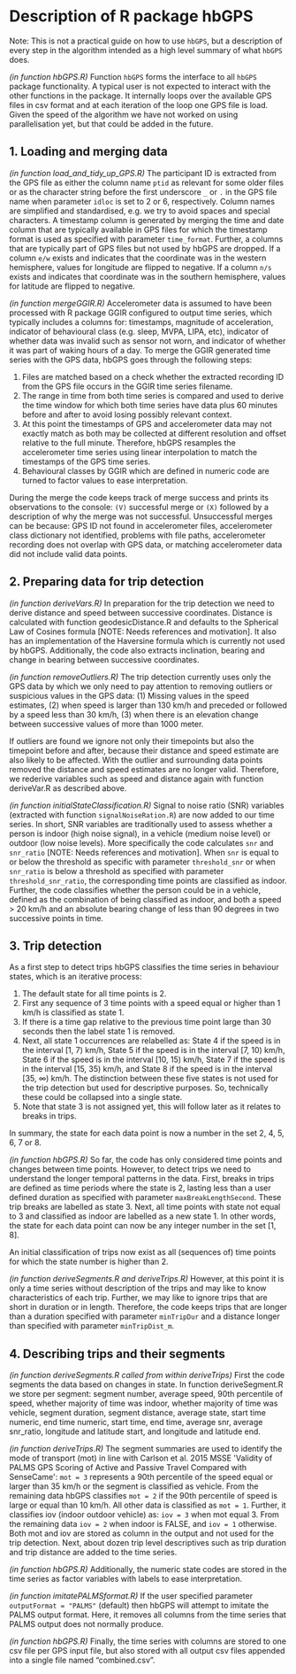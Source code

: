 # Description of R package hbGPS

Note: This is not a practical guide on how to use `hbGPS`, but a description of every step in the algorithm intended as a high level summary of what `hbGPS` does.

_(in function hbGPS.R)_
Function `hbGPS` forms the interface to all `hbGPS` package functionality. A typical user is not expected to interact with the other functions in the package. It internally loops over the available GPS files in csv format and at each iteration of the loop one GPS file is load. Given the speed of the algorithm we have not worked on using parallelisation yet, but that could be added in the future.

## 1. Loading and merging data

_(in function load_and_tidy_up_GPS.R)_
The participant ID is extracted from the GPS file as either the column name `ptid` as relevant for some older files or as the character string before the first underscore `_` or `.` in the GPS file name when parameter `idloc` is set to 2 or 6, respectively. Column names are simplified and standardised, e.g. we try to avoid spaces and special characters. A timestamp column is generated by merging the time and date column that are typically available in GPS files for which the timestamp format is used as specified with parameter `time_format`. Further, a columns that are typically part of GPS files but not used by hbGPS are dropped. If a column `e/w` exists and indicates that the coordinate was in the western hemisphere, values for longitude are flipped to negative. If a column `n/s` exists and indicates that coordinate was in the southern hemisphere, values for latitude are flipped to negative.

_(in function mergeGGIR.R)_
Accelerometer data is assumed to have been processed with R package GGIR configured to output time series, which typically includes a columns for: timestamps, magnitude of acceleration, indicator of behavioural class (e.g. sleep, MVPA, LIPA, etc), indicator of whether data was invalid such as sensor not worn, and indicator of whether it was part of waking hours of a day. To merge the GGIR generated time series with the GPS data, hbGPS goes through the following steps:

1. Files are matched based on a check whether the extracted recording ID from the GPS file occurs in the GGIR time series filename.
2. The range in time from both time series is compared and used to derive the time window for which both time series have data plus 60 minutes before and after to avoid losing possibly relevant context.
3. At this point the timestamps of GPS and accelerometer data may not exactly match as both may be collected at different resolution and offset relative to the full minute. Therefore, hbGPS resamples the accelerometer time series using linear interpolation to match the timestamps of the GPS time series.
4. Behavioural classes by GGIR which are defined in numeric code are turned to factor values to ease interpretation.

During the merge the code keeps track of merge success and prints its observations to the console: `(V)` successful merge or `(X)` followed by a description of why the merge was not successful. Unsuccessful merges can be because: GPS ID not found in accelerometer files, accelerometer class dictionary not identified, problems with file paths, accelerometer recording does not overlap with GPS data, or matching accelerometer data did not include valid data points. 

## 2. Preparing data for trip detection

_(in function deriveVars.R)_
In preparation for the trip detection we need to derive distance and speed between successive coordinates. Distance is calculated with function geodesicDistance.R and defaults to the Spherical Law of Cosines formula [NOTE: Needs references and motivation]. It also has an implementation of the Haversine formula which is currently not used by hbGPS. Additionally, the code also extracts inclination, bearing and change in bearing between successive coordinates.

_(in function removeOutliers.R)_
The trip detection currently uses only the GPS data by which we only need to pay attention to removing outliers or suspicious values in the GPS data: (1) Missing values in the speed estimates, (2) when speed is larger than 130 km/h and preceded or followed by a speed less than 30 km/h, (3) when there is an elevation change between successive values of more than 1000 meter.

If outliers are found we ignore not only their timepoints but also the timepoint before and after, because their distance and speed estimate are also likely to be affected. 
With the outlier and surrounding data points removed the distance and speed estimates are no longer valid. Therefore, we rederive variables such as speed and distance again with function deriveVar.R as described above.

_(in function initialStateClassification.R)_
Signal to noise ratio (SNR) variables (extracted with function `signalNoiseRation.R`) are now added to our time series. In short, SNR variables are traditionally used to assess whether a person is indoor (high noise signal), in a vehicle (medium noise level) or outdoor (low noise levels). More specifically the code calculates `snr` and `snr_ratio` [NOTE: Needs references and motivation]. When `snr` is equal to or below the threshold as specific with parameter `threshold_snr` or when `snr_ratio` is below a threshold as specified with parameter `threshold_snr_ratio`, the corresponding time points are classified as indoor. Further, the code classifies whether the person could be in a vehicle, defined as the combination of being classified as indoor, and both a speed > 20 km/h and an absolute bearing change of less than 90 degrees in two successive points in time. 

## 3. Trip detection

As a first step to detect trips hbGPS classifies the time series in behaviour states, which is an iterative process:

1.	The default state for all time points is 2.
2.	First any sequence of 3 time points with a speed equal or higher than 1 km/h is classified as state 1.
3.	If there is a time gap relative to the previous time point large than 30 seconds then the label state 1 is removed.
4.	Next, all state 1 occurrences are relabelled as: State 4 if the speed is in the interval [1, 7) km/h, State 5 if the speed is in the interval [7, 10) km/h, State 6 if the speed is in the interval [10, 15) km/h, State 7 if the speed is in the interval [15, 35) km/h, and State 8 if the speed is in the interval [35, ∞) km/h. The distinction between these five states is not used for the trip detection but used for descriptive purposes. So, technically these could be collapsed into a single state. 
5.	Note that state 3 is not assigned yet, this will follow later as it relates to breaks in trips.

In summary, the state for each data point is now a number in the set 2, 4, 5, 6, 7 or 8.

_(in function hbGPS.R)_
So far, the code has only considered time points and changes between time points. However, to detect trips we need to understand the longer temporal patterns in the data. First, breaks in trips are defined as time periods where the state is 2, lasting less than a user defined duration as specified with parameter `maxBreakLengthSecond`. These trip breaks are labelled as state 3. Next, all time points with state not equal to 3 and classified as indoor are labelled as a new state 1.
In other words, the state for each data point can now be any integer number in the set [1, 8].

An initial classification of trips now exist as all (sequences of) time points for which the state number is higher than 2.

_(in function deriveSegments.R and deriveTrips.R)_
However, at this point it is only a time series without description of the trips and may like to know characteristics of each trip. Further, we may like to ignore trips that are short in duration or in length. Therefore, the code keeps trips that are longer than a duration specified with parameter `minTripDur` and a distance longer than specified with parameter `minTripDist_m`.

## 4. Describing trips and their segments

_(in function deriveSegments.R called from within deriveTrips)_
First the code segments the data based on changes in state. In function deriveSegment.R we store per segment: segment number, average speed, 90th percentile of speed, whether majority of time was indoor, whether majority of time was vehicle, segment duration, segment distance, average state, start time numeric, end time numeric, start time, end time, average snr, average snr_ratio, longitude and latitude start, and longitude and latitude end.

_(in function deriveTrips.R)_
The segment summaries are used to identify the mode of transport (mot) in line with Carlson et al. 2015 MSSE 'Validity of PALMS GPS Scoring of Active and Passive Travel Compared with SenseCame': `mot = 3` represents a 90th percentile of the speed equal or larger than 35 km/h or the segment is classified as vehicle. From the remaining data hbGPS classifies `mot = 2` if the 90th percentile of speed  is large or equal than 10 km/h. All other data is classified as `mot = 1`. Further, it classifies iov (indoor outdoor vehicle) as: `iov = 3` when mot equal 3. From the remaining data `iov = 2` when indoor is FALSE, and `iov = 1` otherwise. Both mot and iov are stored as column in the output and not used for the trip detection. Next, about dozen trip level descriptives such as trip duration and trip distance are added to the time series.

_(in function hbGPS.R)_
Additionally, the numeric state codes are stored in the time series as factor variables with labels to ease interpretation.

_(in function imitatePALMSformat.R)_
If the user specified parameter `outputFormat = "PALMS"` (default) then hbGPS will attempt to imitate the PALMS output format. Here, it removes all columns from the time series that PALMS output does not normally produce.

_(in function hbGPS.R)_
Finally, the time series with columns are stored to one csv file per GPS input file, but also stored with all output csv files appended into a single file named “combined.csv”.
